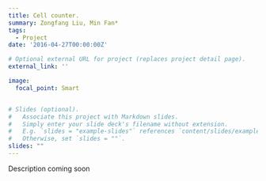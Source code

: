 ```yaml
---
title: Cell counter.
summary: Zongfang Liu, Min Fan*
tags:
  - Project
date: '2016-04-27T00:00:00Z'

# Optional external URL for project (replaces project detail page).
external_link: ''

image:
  focal_point: Smart


# Slides (optional).
#   Associate this project with Markdown slides.
#   Simply enter your slide deck's filename without extension.
#   E.g. `slides = "example-slides"` references `content/slides/example-slides.md`.
#   Otherwise, set `slides = ""`.
slides: ""
---
```

Description coming soon
